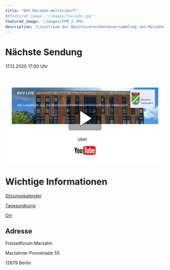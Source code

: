 ```yaml
---
title: "BVV Marzahn-Hellersdorf"
##featured_image: '/images/fassade.jpg'
featured_image: '/images/FFM_2.JPG'
description: "Livestream der Bezirksverordnetenversammlung von Marzahn-Hellersdorf"
---
```

# Nächste Sendung

17.12.2020 17:00 Uhr

[![Livestream Marzahn-Hellersdorf](Thumbnail_Marzahn-Hellersdorf.png)](https://www.youtube.com/channel/UC5nx5uBVEwuPQWb0PvREF9w)

# Wichtige Informationen
[Sitzungskalender](https://www.berlin.de/ba-marzahn-hellersdorf/politik-und-verwaltung/bezirksverordnetenversammlung/online/si010.asp)

[Tagesordnung](https://www.berlin.de/ba-marzahn-hellersdorf/politik-und-verwaltung/bezirksverordnetenversammlung/online/to010.asp?SILFDNR=5373)

[Ort](https://www.openstreetmap.de/karte.html?zoom=16&lat=52.54613&lon=13.5598&layers=00B0TT)

## Adresse

Freizeitforum Marzahn

Marzahner Promenade 55

12679 Berlin

